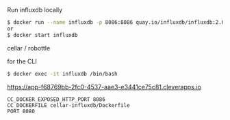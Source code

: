 Run influxdb locally

```bash
$ docker run --name influxdb -p 8086:8086 quay.io/influxdb/influxdb:2.0.0-rc
or 
$ docker start influxdb 
```

cellar / robottle

for the CLI
```bash
$ docker exec -it influxdb /bin/bash
```

https://app-f68769bb-2fc0-4537-aae3-e3441ce75c81.cleverapps.io

```config
CC_DOCKER_EXPOSED_HTTP_PORT 8086
CC_DOCKERFILE cellar-influxdb/Dockerfile
PORT 8080
```
